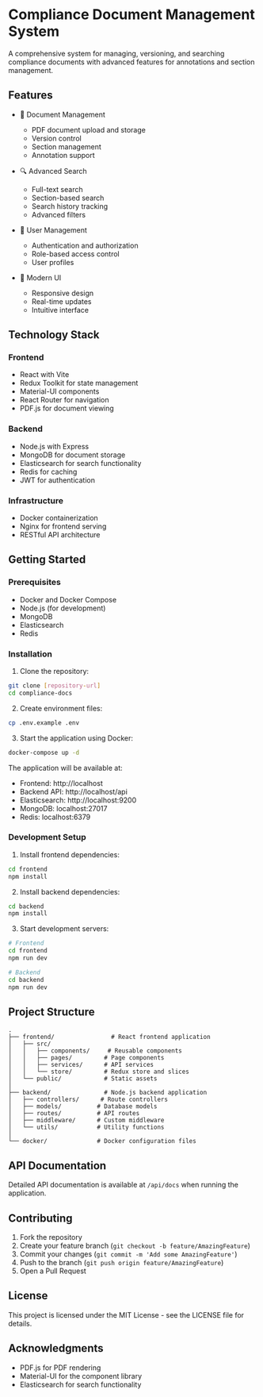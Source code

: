 # Compliance Document Management System

A comprehensive system for managing, versioning, and searching compliance documents with advanced features for annotations and section management.

## Features

- 📄 Document Management
  - PDF document upload and storage
  - Version control
  - Section management
  - Annotation support

- 🔍 Advanced Search
  - Full-text search
  - Section-based search
  - Search history tracking
  - Advanced filters

- 👥 User Management
  - Authentication and authorization
  - Role-based access control
  - User profiles

- 📱 Modern UI
  - Responsive design
  - Real-time updates
  - Intuitive interface

## Technology Stack

### Frontend
- React with Vite
- Redux Toolkit for state management
- Material-UI components
- React Router for navigation
- PDF.js for document viewing

### Backend
- Node.js with Express
- MongoDB for document storage
- Elasticsearch for search functionality
- Redis for caching
- JWT for authentication

### Infrastructure
- Docker containerization
- Nginx for frontend serving
- RESTful API architecture

## Getting Started

### Prerequisites
- Docker and Docker Compose
- Node.js (for development)
- MongoDB
- Elasticsearch
- Redis

### Installation

1. Clone the repository:
```bash
git clone [repository-url]
cd compliance-docs
```

2. Create environment files:
```bash
cp .env.example .env
```

3. Start the application using Docker:
```bash
docker-compose up -d
```

The application will be available at:
- Frontend: http://localhost
- Backend API: http://localhost/api
- Elasticsearch: http://localhost:9200
- MongoDB: localhost:27017
- Redis: localhost:6379

### Development Setup

1. Install frontend dependencies:
```bash
cd frontend
npm install
```

2. Install backend dependencies:
```bash
cd backend
npm install
```

3. Start development servers:
```bash
# Frontend
cd frontend
npm run dev

# Backend
cd backend
npm run dev
```

## Project Structure

```
.
├── frontend/                # React frontend application
│   ├── src/
│   │   ├── components/     # Reusable components
│   │   ├── pages/         # Page components
│   │   ├── services/      # API services
│   │   └── store/         # Redux store and slices
│   └── public/            # Static assets
│
├── backend/               # Node.js backend application
│   ├── controllers/      # Route controllers
│   ├── models/          # Database models
│   ├── routes/          # API routes
│   ├── middleware/      # Custom middleware
│   └── utils/           # Utility functions
│
└── docker/              # Docker configuration files
```

## API Documentation

Detailed API documentation is available at `/api/docs` when running the application.

## Contributing

1. Fork the repository
2. Create your feature branch (`git checkout -b feature/AmazingFeature`)
3. Commit your changes (`git commit -m 'Add some AmazingFeature'`)
4. Push to the branch (`git push origin feature/AmazingFeature`)
5. Open a Pull Request

## License

This project is licensed under the MIT License - see the LICENSE file for details.

## Acknowledgments

- PDF.js for PDF rendering
- Material-UI for the component library
- Elasticsearch for search functionality
